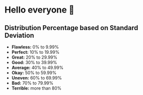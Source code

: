 # Hello everyone 👋

## Distribution Percentage based on Standard Deviation

- **Flawless:** 0% to 9.99%
- **Perfect:** 10% to 19.99%
- **Great:** 20% to 29.99%
- **Good:** 30% to 39.99%
- **Average:** 40% to 49.99%
- **Okay:** 50% to 59.99%
- **Uneven:** 60% to 69.99%
- **Bad:** 70% to 79.99%
- **Terrible:** more than 80%